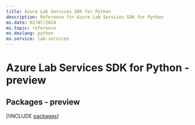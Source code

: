 ```yaml
---
title: Azure Lab Services SDK for Python
description: Reference for Azure Lab Services SDK for Python
ms.date: 02/07/2024
ms.topic: reference
ms.devlang: python
ms.service: lab-services
---
```

# Azure Lab Services SDK for Python - preview
## Packages - preview
[!INCLUDE [packages](lab-services-index.md)]